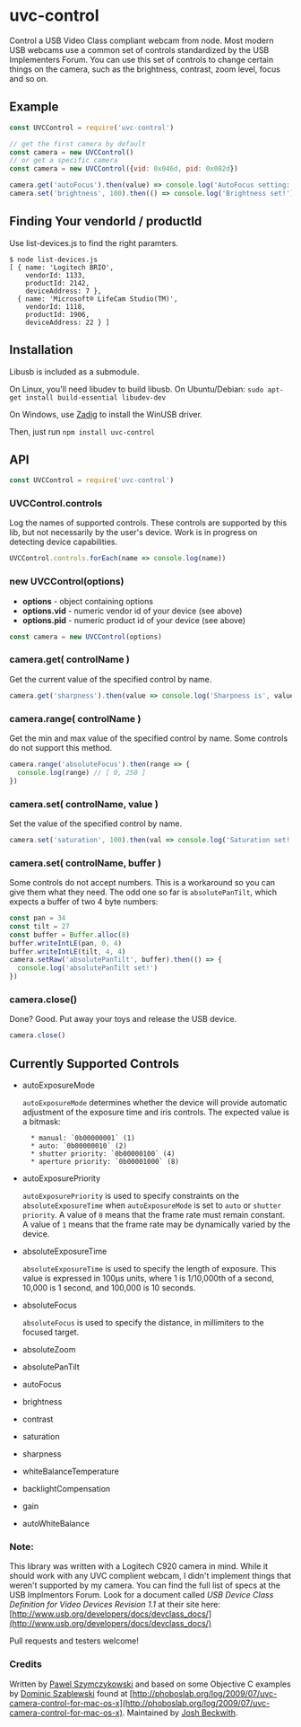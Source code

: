 # uvc-control

Control a USB Video Class compliant webcam from node. Most modern USB webcams use a common set of controls standardized by the USB Implementers Forum. You can use this set of controls to change certain things on the camera, such as the brightness, contrast, zoom level, focus and so on.

## Example

```javascript
const UVCControl = require('uvc-control')

// get the first camera by default
const camera = new UVCControl()
// or get a specific camera
const camera = new UVCControl({vid: 0x046d, pid: 0x082d})

camera.get('autoFocus').then(value) => console.log('AutoFocus setting:', value))
camera.set('brightness', 100).then(() => console.log('Brightness set!'))

```

## Finding Your vendorId / productId

Use list-devices.js to find the right paramters.

```
$ node list-devices.js
[ { name: 'Logitech BRIO',
    vendorId: 1133,
    productId: 2142,
    deviceAddress: 7 },
  { name: 'Microsoft® LifeCam Studio(TM)',
    vendorId: 1118,
    productId: 1906,
    deviceAddress: 22 } ]
```

## Installation

Libusb is included as a submodule.

On Linux, you'll need libudev to build libusb. On Ubuntu/Debian: `sudo apt-get install build-essential libudev-dev`

On Windows, use [Zadig](https://sourceforge.net/projects/libwdi/files/zadig/) to install the WinUSB driver.

Then, just run `npm install uvc-control`


## API

```javascript
const UVCControl = require('uvc-control')
```

### UVCControl.controls

Log the names of supported controls. These controls are supported by this lib, but not necessarily by the user's device. Work is in progress on detecting device capabilities.

```javascript
UVCControl.controls.forEach(name => console.log(name))
```

### new UVCControl(options)

* **options** - object containing options
* **options.vid** - numeric vendor id of your device (see above)
* **options.pid** - numeric product id of your device (see above)

```javaScript
const camera = new UVCControl(options)
```

### camera.get( controlName )

Get the current value of the specified control by name.

```javascript
camera.get('sharpness').then(value => console.log('Sharpness is', value))
```

### camera.range( controlName )

Get the min and max value of the specified control by name. Some controls do not support this method.

```javascript
camera.range('absoluteFocus').then(range => {
  console.log(range) // [ 0, 250 ]
})
```

### camera.set( controlName, value )

Set the value of the specified control by name.

```javascript
camera.set('saturation', 100).then(val => console.log('Saturation set!'))
```

### camera.set( controlName, buffer )

Some controls do not accept numbers. This is a workaround so you can give them what they need. The odd one so far is `absolutePanTilt`, which expects a buffer of two 4 byte numbers:

```javascript
const pan = 34
const tilt = 27
const buffer = Buffer.alloc(8)
buffer.writeIntLE(pan, 0, 4)
buffer.writeIntLE(tilt, 4, 4)
camera.setRaw('absolutePanTilt', buffer).then(() => {
  console.log('absolutePanTilt set!')
})
```

### camera.close()

Done? Good. Put away your toys and release the USB device.

```javascript
camera.close()
```

## Currently Supported Controls

* autoExposureMode

    `autoExposureMode` determines whether the device will provide automatic adjustment of the exposure time and iris controls. The expected value is a bitmask:

        * manual: `0b00000001` (1)
        * auto: `0b00000010` (2)
        * shutter priority: `0b00000100` (4)
        * aperture priority: `0b00001000` (8)

* autoExposurePriority

    `autoExposurePriority` is used to specify constraints on the `absoluteExposureTime` when `autoExposureMode` is set to `auto` or `shutter priority`. A value of `0` means that the frame rate must remain constant. A value of `1` means that the frame rate may be dynamically varied by the device.

* absoluteExposureTime

    `absoluteExposureTime` is used to specify the length of exposure. This value is expressed in 100µs units, where 1 is 1/10,000th of a second, 10,000 is 1 second, and 100,000 is 10 seconds.

* absoluteFocus

    `absoluteFocus` is used to specify the distance, in millimiters to the focused target.

* absoluteZoom
* absolutePanTilt
* autoFocus
* brightness
* contrast
* saturation
* sharpness
* whiteBalanceTemperature
* backlightCompensation
* gain
* autoWhiteBalance

### Note:

This library was written with a Logitech C920 camera in mind. While it should work with any UVC complient webcam, I didn't implement things that weren't supported by my camera. You can find the full list of specs at the USB Implmentors Forum. Look for a document called *USB Device Class Definition for Video Devices Revision 1.1* at their site here: [http://www.usb.org/developers/docs/devclass_docs/](http://www.usb.org/developers/docs/devclass_docs/)

Pull requests and testers welcome!

### Credits

Written by [Pawel Szymczykowski](http://twitter.com/makenai) and based on some Objective C examples by [Dominic Szablewski](https://twitter.com/phoboslab) found at [http://phoboslab.org/log/2009/07/uvc-camera-control-for-mac-os-x](http://phoboslab.org/log/2009/07/uvc-camera-control-for-mac-os-x). Maintained by [Josh Beckwith](https://github.com/positlabs).
